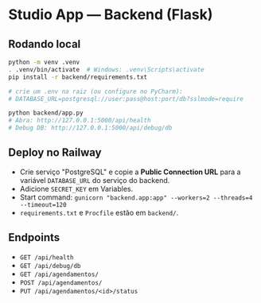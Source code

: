# Studio App — Backend (Flask)

## Rodando local

```bash
python -m venv .venv
. .venv/bin/activate  # Windows: .venv\Scripts\activate
pip install -r backend/requirements.txt

# crie um .env na raiz (ou configure no PyCharm):
# DATABASE_URL=postgresql://user:pass@host:port/db?sslmode=require

python backend/app.py
# Abra: http://127.0.0.1:5000/api/health
# Debug DB: http://127.0.0.1:5000/api/debug/db
```

## Deploy no Railway

- Crie serviço "PostgreSQL" e copie a **Public Connection URL** para a variável `DATABASE_URL` do serviço do backend.
- Adicione `SECRET_KEY` em Variables.
- Start command: `gunicorn "backend.app:app" --workers=2 --threads=4 --timeout=120`
- `requirements.txt` e `Procfile` estão em `backend/`.

## Endpoints

- `GET /api/health`
- `GET /api/debug/db`
- `GET /api/agendamentos/`
- `POST /api/agendamentos/`
- `PUT /api/agendamentos/<id>/status`
